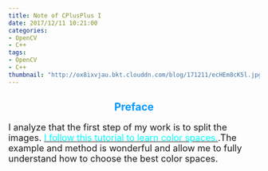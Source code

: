 ```yaml
---
title: Note of CPlusPlus I
date: 2017/12/11 10:21:00
categories:
- OpenCV
- C++
tags:
- OpenCV
- C++
thumbnail: "http://ox8ixvjau.bkt.clouddn.com/blog/171211/ecHEm8cK5l.jpg"
---
```


## <font color=#0099ff><center> Preface </center></font> ##

<font size=4>

I analyze that the first step of my work is to split the images. [<font color=cyan>I follow this tutorial to learn color spaces.</font>](https://www.learnopencv.com/color-spaces-in-opencv-cpp-python/).The example and method is wonderful and allow me to fully understand how to choose the best color spaces.

</font>
